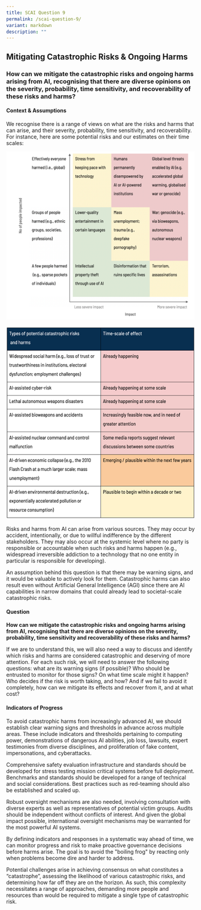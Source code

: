 ```yaml
---
title: SCAI Question 9
permalink: /scai-question-9/
variant: markdown
description: ""
---
```

## Mitigating Catastrophic Risks & Ongoing Harms

### How can we mitigate the catastrophic risks and ongoing harms arising from AI, recognising that there are diverse opinions on the severity, probability, time sensitivity, and recoverability of these risks and harms?

#### Context & Assumptions

We recognise there is a range of views on what are the risks and harms that can arise, and their severity, probability, time sensitivity, and recoverability. For instance, here are some potential risks and our estimates on their time scales:

![](/images/Process/Impact_table_final.png)

![](/images/Risk_table.png)

Risks and harms from AI can arise from various sources. They may occur by accident, intentionally, or due to willful indifference by the different stakeholders. They may also occur at the systemic level where no party is responsible or accountable when such risks and harms happen (e.g., widespread irreversible addiction to a technology that no one entity in particular is responsible for developing). 

An assumption behind this question is that there may be warning signs, and it would be valuable to actively look for them. Catastrophic harms can also result even without Artificial General Intelligence (AGI) since there are AI capabilities in narrow domains that could already lead to societal-scale catastrophic risks.

#### Question

**How can we mitigate the catastrophic risks and ongoing harms arising from AI, recognising that there are diverse opinions on the severity, probability, time sensitivity and recoverability of these risks and harms?**

If we are to understand this, we will also need a way to discuss and identify which risks and harms are considered catastrophic and deserving of more attention. For each such risk, we will need to answer the following questions: what are its warning signs (if possible)? Who should be entrusted to monitor for those signs? On what time scale might it happen? Who decides if the risk is worth taking, and how? And if we fail to avoid it completely, how can we mitigate its effects and recover from it, and at what cost?

#### Indicators of Progress

To avoid catastrophic harms from increasingly advanced AI, we should establish clear warning signs and thresholds in advance across multiple areas. These include indicators and thresholds pertaining to computing power, demonstrations of dangerous AI abilities, job loss, lawsuits, expert testimonies from diverse disciplines, and proliferation of fake content, impersonations, and cyberattacks. 

Comprehensive safety evaluation infrastructure and standards should be developed for stress testing mission critical systems before full deployment. Benchmarks and standards should be developed for a range of technical and social considerations. Best practices such as red-teaming should also be established and scaled up.

Robust oversight mechanisms are also needed, involving consultation with diverse experts as well as representatives of potential victim groups. Audits should be independent without conflicts of interest. And given the global impact possible, international oversight mechanisms may be warranted for the most powerful AI systems. 

By defining indicators and responses in a systematic way ahead of time, we can monitor progress and risk to make proactive governance decisions before harms arise. The goal is to avoid the "boiling frog" by reacting only when problems become dire and harder to address.

Potential challenges arise in achieving consensus on what constitutes a “catastrophe”, assessing the likelihood of various catastrophic risks, and determining how far off they are on the horizon. As such, this complexity necessitates a range of approaches, demanding more people and resources than would be required to mitigate a single type of catastrophic risk.